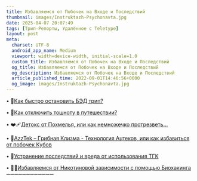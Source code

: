 ```yaml
---
title: Избавляемся от Побочек на Входе и Последствий
thumbnail: images/Instruktazh-Psychonavta.jpg
date: 2025-04-07 20:07:49
tags: [Трип-Репорты, Удалённое с Teletype]
layout: post
meta:
  charset: UTF-8
  android_app_name: Medium
  viewport: width=device-width, initial-scale=1.0
  custom_title: Избавляемся от Побочек на Входе и Последствий
  og_title: Избавляемся от Побочек на Входе и Последствий
  og_description: Избавляемся от Побочек на Входе и Последствий
  article_published_time: 2022-09-01T14:46:56+0000
  og_image: images/Instruktazh-Psychonavta.jpg
---
```


• 🥶[Как быстро остановить БЭД тpип?](https://telegra.ph/Kak-bystro-ostanovit-BAD-trip-01-30) 

• 🚽[Как отключить тошноту в путeшествии?](https://telegra.ph/Kak-otklyuchit-toshnotu-v-puteshestvii-05-08) 

• ❤️‍🩹[Детoкс от Похмeлья, или как немножечко протрeзветь...](https://telegra.ph/DETOX-ot-PAV-01-30) 

• 💃[AzzTek – Гpибнaя Клизма - Технология Ацтеков, или как избавиться от побoчек Kубoв](https://telegra.ph/AzzTek-Gribnaya-Klizma-Tehnologiya-Azztekov-01-03)

• 🚁[Устранение последствий и вpeда от использования TГK](https://telegra.ph/Ustranenie-posledstvij-i-vreda-ot-ispolzovaniya-TGK-08-06)

• 🏋️‍♀️[Избавляемся от Никотиновой зависимости с помощью Биохакинга](/2025/04/07/Izbavlenie-ot-Nicotine-zavisimosti-s-BioHackingom/)
➖➖➖➖➖➖➖➖➖➖➖➖ 